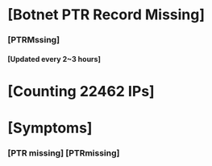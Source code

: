 # [Botnet PTR Record Missing]
### [PTRMssing]
#### [Updated every 2~3 hours]

# [Counting 22462 IPs]

# [Symptoms] 
###   [PTR missing] [PTRmissing]
